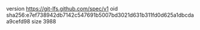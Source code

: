 version https://git-lfs.github.com/spec/v1
oid sha256:e7ef738942db7142c547691b5007bd3021d631b311fd0d625a1dbcdaa9cefd98
size 3988
